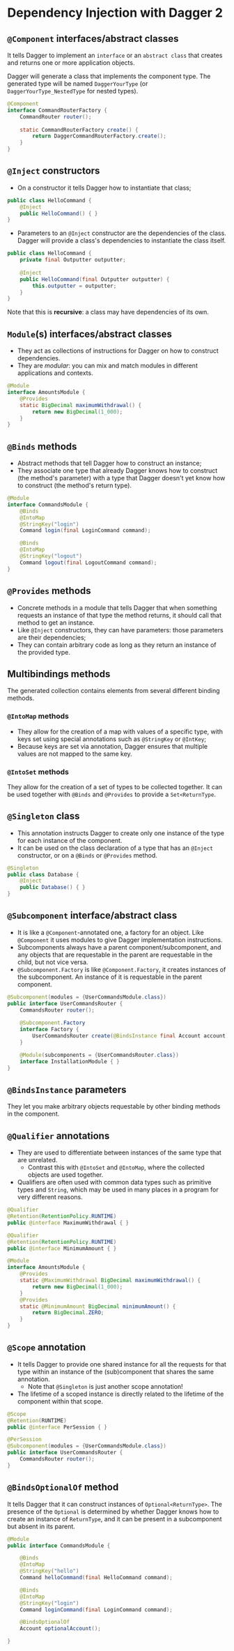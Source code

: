 # Dependency Injection with Dagger 2

## ```@Component``` interfaces/abstract classes

It tells Dagger to implement an ```interface``` or an ```abstract class``` that creates and returns one or more application objects.

Dagger will generate a class that implements the component type. The generated type will be named ```DaggerYourType``` (or ```DaggerYourType_NestedType``` for nested types).

```java
@Component
interface CommandRouterFactory {
    CommandRouter router();
    
    static CommandRouterFactory create() {
        return DaggerCommandRouterFactory.create();
    }
}
```

## ```@Inject``` constructors

* On a constructor it tells Dagger how to instantiate that class;

```java
public class HelloCommand {
    @Inject
    public HelloCommand() { }
}
```

* Parameters to an ```@Inject``` constructor are the dependencies of the class. Dagger will provide a class's dependencies to instantiate the class itself.

```java
public class HelloCommand {
    private final Outputter outputter;
    
    @Inject
    public HelloCommand(final Outputter outputter) {
        this.outputter = outputter;
    }
}
```

Note that this is **recursive**: a class may have dependencies of its own.

## ```Module```(s) interfaces/abstract classes

* They act as collections of instructions for Dagger on how to construct dependencies.
* They are _modular_: you can mix and match modules in different applications and contexts.

```java
@Module
interface AmountsModule {
    @Provides
    static BigDecimal maximumWithdrawal() {
        return new BigDecimal(1_000);
    }
}
```

## ```@Binds``` methods

* Abstract methods that tell Dagger how to construct an instance;
* They associate one type that already Dagger knows how to construct (the method's parameter) with a type that Dagger doesn't yet know how to construct (the method's return type).

```java
@Module
interface CommandsModule {
    @Binds
    @IntoMap
    @StringKey("login")
    Command login(final LoginCommand command);

    @Binds
    @IntoMap
    @StringKey("logout")
    Command logout(final LogoutCommand command);
}
```

## ```@Provides``` methods

* Concrete methods in a module that tells Dagger that when something requests an instance of that type the method returns, it should call that method to get an instance.
* Like ```@Inject``` constructors, they can have parameters: those parameters are their dependencies;
* They can contain arbitrary code as long as they return an instance of the provided type.

## Multibindings methods

The generated collection contains elements from several different binding methods.

### ```@IntoMap``` methods

* They allow for the creation of a map with values of a specific type, with keys set using special annotations such as ```@StringKey``` or ```@IntKey```;
* Because keys are set via annotation, Dagger ensures that multiple values are not mapped to the same key.

### ```@IntoSet``` methods

They allow for the creation of a set of types to be collected together. It can be used together with ```@Binds``` and ```@Provides``` to provide a ```Set<ReturnType```.

## ```@Singleton``` class

* This annotation instructs Dagger to create only one instance of the type for each instance of the component.
* It can be used on the class declaration of a type that has an ```@Inject``` constructor, or on a ```@Binds``` or ```@Provides``` method.

```java
@Singleton
public class Database {
    @Inject
    public Database() { }
}
```

## ```@Subcomponent``` interface/abstract class

* It is like a ```@Component```-annotated one, a factory for an object. Like ```@Component``` it uses modules to give Dagger implementation instructions.
* Subcomponents always have a parent component/subcomponent, and any objects that are requestable in the parent are requestable in the child, but not vice versa.
* ```@Subcomponent.Factory``` is like ```@Component.Factory```, it creates instances of the subcomponent. An instance of it is requestable in the parent component.

```java
@Subcomponent(modules = {UserCommandsModule.class})
public interface UserCommandsRouter {
    CommandsRouter router();
    
    @Subcomponent.Factory
    interface Factory {
        UserCommandsRouter create(@BindsInstance final Account account);
    }

    @Module(subcomponents = {UserCommandsRouter.class})
    interface InstallationModule { }
}
```

## ```@BindsInstance``` parameters

They let you make arbitrary objects requestable by other binding methods in the component.

## ```@Qualifier``` annotations

* They are used to differentiate between instances of the same type that are unrelated.
  * Contrast this with ```@IntoSet``` and ```@IntoMap```, where the collected objects are used together.
* Qualifiers are often used with common data types such as primitive types and ```String```, which may be used in many places in a program for very different reasons. 

```java
@Qualifier
@Retention(RetentionPolicy.RUNTIME)
public @interface MaximumWithdrawal { }

@Qualifier
@Retention(RetentionPolicy.RUNTIME)
public @interface MinimumAmount { }

@Module
interface AmountsModule {
    @Provides
    static @MaximumWithdrawal BigDecimal maximumWithdrawal() {
        return new BigDecimal(1_000);
    }
    @Provides
    static @MinimumAmount BigDecimal minimumAmount() {
        return BigDecimal.ZERO;
    }
}
```

## ```@Scope``` annotation

* It tells Dagger to provide one shared instance for all the requests for that type within an instance of the (sub)component that shares the same annotation.
  * Note that ```@Singleton``` is just another scope annotation!
* The lifetime of a scoped instance is directly related to the lifetime of the component within that scope.


```java
@Scope
@Retention(RUNTIME)
public @interface PerSession { }

@PerSession
@Subcomponent(modules = {UserCommandsModule.class})
public interface UserCommandsRouter {
    CommandsRouter router();
}
```

## ```@BindsOptionalOf``` method

It tells Dagger that it can construct instances of ```Optional<ReturnType>```. The presence of the ```Optional``` is determined by whether Dagger knows how to create an instance of ```ReturnType```, and it can be present in a subcomponent but absent in its parent.

```java
@Module
public interface CommandsModule {

    @Binds
    @IntoMap
    @StringKey("hello")
    Command helloCommand(final HelloCommand command);

    @Binds
    @IntoMap
    @StringKey("login")
    Command loginCommand(final LoginCommand command);

    @BindsOptionalOf
    Account optionalAccount();

}
```
